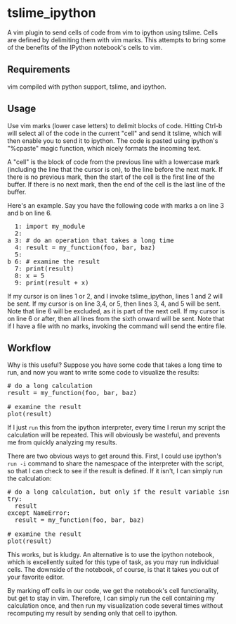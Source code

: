tslime_ipython
==============

A vim plugin to send cells of code from vim to ipython using tslime.
Cells are defined by delimiting them with vim marks. This attempts to bring some of the benefits of
the IPython notebook's cells to vim.

Requirements 
------------
vim compiled with python support, tslime, and ipython.

Usage
-----
Use vim marks (lower case letters) to delimit blocks of code. Hitting Ctrl-b will select
all of the code in the current "cell" and send it tslime, which will then enable you to send it
to ipython. The code is pasted using ipython's "%cpaste" magic function, which nicely formats the incoming text.

A "cell" is the block of code from the previous line with a lowercase mark (including the line that the cursor is on), 
to the line before the next mark. If there is no previous mark, then the start of the cell is the first line
of the buffer. If there is no next mark, then the end of the cell is the last line of the buffer.

Here's an example. Say you have the following code with marks a on line 3 and b on line 6.

<pre>
  1: import my_module
  2:
a 3: # do an operation that takes a long time
  4: result = my_function(foo, bar, baz)
  5:
b 6: # examine the result
  7: print(result)
  8: x = 5
  9: print(result + x)
</pre>

If my cursor is on lines 1 or 2, and I invoke tslime_ipython, lines 1 and 2 will be sent.
If my cursor is on line 3,4, or 5, then lines 3, 4, and 5 will be sent. Note that line 6 will be excluded, as 
it is part of the next cell.
If my cursor is on line 6 or after, then all lines from the sixth onward will be sent.
Note that if I have a file with no marks, invoking the command will send the entire file.

Workflow
--------
Why is this useful? Suppose you have some code that takes a long time to run, and now you want to write some code to 
visualize the results:

<pre>
# do a long calculation
result = my_function(foo, bar, baz)

# examine the result
plot(result)
</pre>

If I just `run` this from the ipython interpreter, every time I rerun my script the calculation will
be repeated. This will obviously be wasteful, and prevents me from quickly analyzing my results.

There are two obvious ways to get around this. First, I could use ipython's `run -i` command to share the namespace
of the interpreter with the script, so that I can check to see if the result is defined. If it isn't, I can
simply run the calculation:

<pre>
# do a long calculation, but only if the result variable isn't in my scope
try:
  result
except NameError:
  result = my_function(foo, bar, baz)

# examine the result
plot(result)
</pre>

This works, but is kludgy. An alternative is to use the ipython notebook, which is excellently suited for this type
of task, as you may run individual cells. The downside of the notebook, of course, is that it takes you out of
your favorite editor.

By marking off cells in our code, we get the notebook's cell functionality, but get to stay in vim. Therefore,
I can simply run the cell containing my calculation once, and then run my visualization code several times without
recomputing my result by sending only that cell to ipython.

